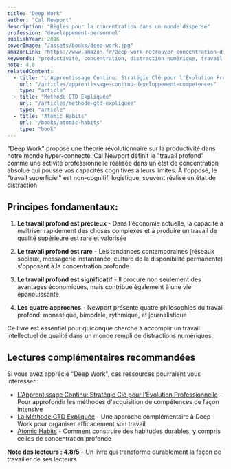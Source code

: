 ```yaml
---
title: "Deep Work"
author: "Cal Newport"
description: "Règles pour la concentration dans un monde dispersé"
profession: "developpement-personnel"
publishYear: 2016
coverImage: "/assets/books/deep-work.jpg"
amazonLink: "https://www.amazon.fr/Deep-work-retrouver-concentration-distrait/dp/2212675212/"
keywords: "productivité, concentration, distraction numérique, travail intellectuel, attention, performance cognitive, habitudes de travail, économie d'attention"
note: 4.8
relatedContent:
  - title: "L'Apprentissage Continu: Stratégie Clé pour l'Évolution Professionnelle"
    url: "/articles/apprentissage-continu-developpement-competences"
    type: "article"
  - title: "Methode GTD Expliquée"
    url: "/articles/methode-gtd-expliquee"
    type: "article"
  - title: "Atomic Habits"
    url: "/books/atomic-habits"
    type: "book"
---
```


"Deep Work" propose une théorie révolutionnaire sur la productivité dans notre monde hyper-connecté. Cal Newport définit le "travail profond" comme une activité professionnelle réalisée dans un état de concentration absolue qui pousse vos capacités cognitives à leurs limites. À l'opposé, le "travail superficiel" est non-cognitif, logistique, souvent réalisé en état de distraction.

## Principes fondamentaux:

1. **Le travail profond est précieux** - Dans l'économie actuelle, la capacité à maîtriser rapidement des choses complexes et à produire un travail de qualité supérieure est rare et valorisée
2. **Le travail profond est rare** - Les tendances contemporaines (réseaux sociaux, messagerie instantanée, culture de la disponibilité permanente) s'opposent à la concentration profonde

3. **Le travail profond est significatif** - Il procure non seulement des avantages économiques, mais contribue également à une vie épanouissante

4. **Les quatre approches** - Newport présente quatre philosophies du travail profond: monastique, bimodale, rythmique, et journalistique

Ce livre est essentiel pour quiconque cherche à accomplir un travail intellectuel de qualité dans un monde rempli de distractions numériques.

## Lectures complémentaires recommandées

Si vous avez apprécié "Deep Work", ces ressources pourraient vous intéresser :

- [L'Apprentissage Continu: Stratégie Clé pour l'Évolution Professionnelle](/articles/apprentissage-continu-developpement-competences) - Pour approfondir les méthodes d'acquisition de compétences de façon intensive
- [La Méthode GTD Expliquée](/articles/methode-gtd-expliquee) - Une approche complémentaire à Deep Work pour organiser efficacement son travail
- [Atomic Habits](/books/atomic-habits) - Comment construire des habitudes durables, y compris celles de concentration profonde

**Note des lecteurs : 4.8/5** - Un livre qui transforme durablement la façon de travailler de ses lecteurs
